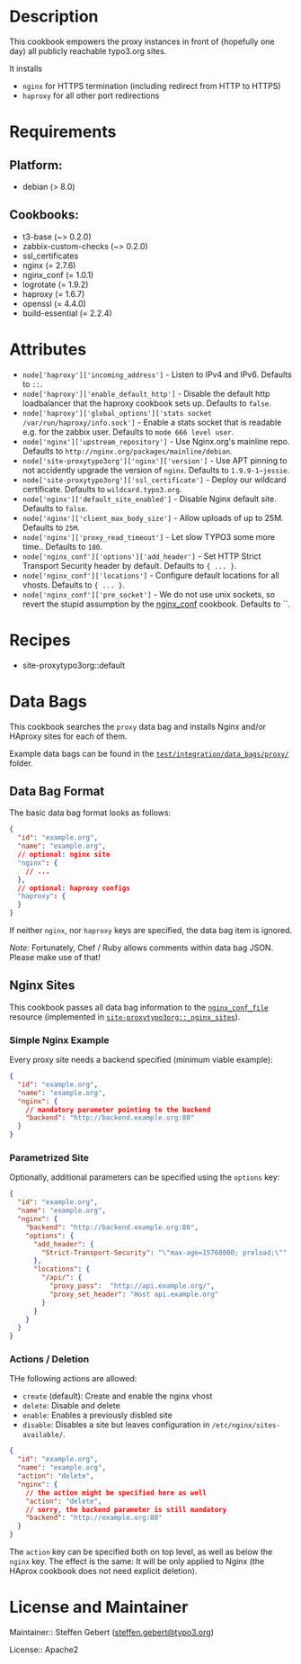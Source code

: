 # Description

This cookbook empowers the proxy instances in front of (hopefully one day) all publicly reachable typo3.org sites.

It installs

* `nginx` for HTTPS termination (including redirect from HTTP to HTTPS)
* `haproxy` for all other port redirections
# Requirements

## Platform:

* debian (> 8.0)

## Cookbooks:

* t3-base (~> 0.2.0)
* zabbix-custom-checks (~> 0.2.0)
* ssl_certificates
* nginx (= 2.7.6)
* nginx_conf (= 1.0.1)
* logrotate (= 1.9.2)
* haproxy (= 1.6.7)
* openssl (= 4.4.0)
* build-essential (= 2.2.4)

# Attributes

* `node['haproxy']['incoming_address']` - Listen to IPv4 and IPv6. Defaults to `::`.
* `node['haproxy']['enable_default_http']` - Disable the default http loadbalancer that the haproxy cookbook sets up. Defaults to `false`.
* `node['haproxy']['global_options']['stats socket /var/run/haproxy/info.sock']` - Enable a stats socket that is readable e.g. for the zabbix user. Defaults to `mode 666 level user`.
* `node['nginx']['upstream_repository']` - Use Nginx.org's mainline repo. Defaults to `http://nginx.org/packages/mainline/debian`.
* `node['site-proxytypo3org']['nginx']['version']` - Use APT pinning to not accidently upgrade the version of `nginx`. Defaults to `1.9.9-1~jessie`.
* `node['site-proxytypo3org']['ssl_certificate']` - Deploy our wildcard certificate. Defaults to `wildcard.typo3.org`.
* `node['nginx']['default_site_enabled']` - Disable Nginx default site. Defaults to `false`.
* `node['nginx']['client_max_body_size']` - Allow uploads of up to 25M. Defaults to `25M`.
* `node['nginx']['proxy_read_timeout']` - Let slow TYPO3 some more time.. Defaults to `180`.
* `node['nginx_conf']['options']['add_header']` - Set HTTP Strict Transport Security header by default. Defaults to `{ ... }`.
* `node['nginx_conf']['locations']` - Configure default locations for all vhosts. Defaults to `{ ... }`.
* `node['nginx_conf']['pre_socket']` - We do not use unix sockets, so revert the stupid assumption by the [nginx_conf](https://github.com/tablexi/chef-nginx_conf) cookbook. Defaults to ``.

# Recipes

* site-proxytypo3org::default

# Data Bags

This cookbook searches the `proxy` data bag and installs Nginx and/or HAproxy sites for each of them.

Example data bags can be found in the [`test/integration/data_bags/proxy/`](https://github.com/TYPO3-cookbooks/site-proxytypo3org/tree/master/test/integration/data_bags/proxy) folder.

## Data Bag Format

The basic data bag format looks as follows:

```json
{
  "id": "example.org",
  "name": "example.org",
  // optional: nginx site
  "nginx": {
    // ...
  },
  // optional: haproxy configs
  "haproxy": {
  }
}
```

If neither `nginx`, nor `haproxy` keys are specified, the data bag item is ignored.

_Note:_ Fortunately, Chef / Ruby allows comments within data bag JSON. Please make use of that!

## Nginx Sites

This cookbook passes all data bag information to the [`nginx_conf_file`](https://github.com/tablexi/chef-nginx_conf/tree/v1.0.1#create) resource (implemented in [`site-proxytypo3org::_nginx_sites`](https://github.com/TYPO3-cookbooks/site-proxytypo3org/blob/master/recipes/_nginx_sites.rb)).

### Simple Nginx Example

Every proxy site needs a backend specified (minimum viable example):

```json
{
  "id": "example.org",
  "name": "example.org",
  "nginx": {
    // mandatory parameter pointing to the backend
    "backend": "http://backend.example.org:80"
  }
}
```

### Parametrized Site

Optionally, additional parameters can be specified using the `options` key:

```json
{
  "id": "example.org",
  "name": "example.org",
  "nginx": {
    "backend": "http://backend.example.org:80",
    "options": {
      "add_header": {
        "Strict-Transport-Security": "\"max-age=15768000; preload;\""
      },
      "locations": {
        "/api/": {
          "proxy_pass":  "http://api.example.org/",
          "proxy_set_header": "Host api.example.org"
        }
      }
    }
  }
}
```

### Actions / Deletion

THe following actions are allowed:

- `create` (default): Create and enable the nginx vhost
- `delete`: Disable and delete
- `enable`: Enables a previously disbled site
- `disable`: Disables a site but leaves configuration in `/etc/nginx/sites-available/`.


```json
{
  "id": "example.org",
  "name": "example.org",
  "action": "delete",
  "nginx": {
    // the action might be specified here as well
    "action": "delete",
    // sorry, the backend parameter is still mandatory
    "backend": "http://example.org:80"
  }
}
```

The `action` key can be specified both on top level, as well as below the `nginx` key. The effect is the same: It will be only applied to Nginx (the HAprox cookbook does not need explicit deletion).

# License and Maintainer

Maintainer:: Steffen Gebert (<steffen.gebert@typo3.org>)

License:: Apache2
